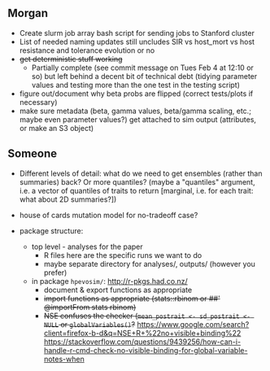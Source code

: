 ## Morgan

* Create slurm job array bash script for sending jobs to Stanford cluster
* List of needed naming updates still uncludes SIR vs host_mort vs host resistance and tolerance evolution or no
* ~~get deterministic stuff working~~
	* Partially complete (see commit message on Tues Feb 4 at 12:10 or so) but left behind a decent bit of technical debt (tidying parameter values and testing more than the one test in the testing script)
* figure out/document why beta probs are flipped (correct tests/plots if necessary)
* make sure metadata (beta, gamma values, beta/gamma scaling, etc.; maybe even parameter values?) get attached to sim output (attributes, or make an S3 object)

## Someone

* Different levels of detail: what do we need to get ensembles (rather than summaries) back? Or more quantiles? (maybe a "quantiles" argument, i.e. a vector of quantiles of traits to return [marginal, i.e. for each trait: what about 2D summaries?])
* house of cards mutation model for no-tradeoff case?

* package structure:
    * top level - analyses for the paper
	    * R files here are the specific runs we want to do
		* maybe separate directory for analyses/, outputs/ (however you prefer)
	*  in package `hpevosim/`:  http://r-pkgs.had.co.nz/
	    * document & export functions as appropriate
		* ~~import functions as appropriate (stats::rbinom or ##' @importFrom stats rbinom)~~
		* ~~NSE confuses the checker (`mean_postrait <- sd_postrait <- NULL` or `globalVariables()`?~~ https://www.google.com/search?client=firefox-b-d&q=NSE+R+%22no+visible+binding%22
https://stackoverflow.com/questions/9439256/how-can-i-handle-r-cmd-check-no-visible-binding-for-global-variable-notes-when
